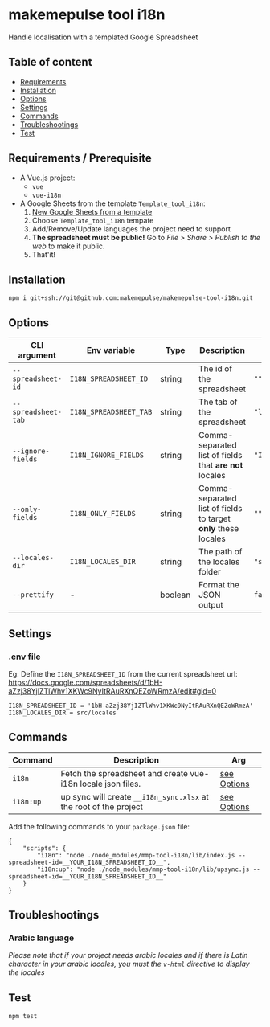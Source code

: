 # makemepulse tool i18n

Handle localisation with a templated Google Spreadsheet

## Table of content

* [Requirements](#requirements)
* [Installation](#installation)
* [Options](#options)
* [Settings](#settings)
* [Commands](#commands)
* [Troubleshootings](#troubleshootings)
* [Test](#test)

## Requirements / Prerequisite

- A Vue.js project: 
    - `vue`
    - `vue-i18n`
- A Google Sheets from the template `Template_tool_i18n`: 
    1. [New Google Sheets from a template](https://docs.google.com/spreadsheets/u/0/?ftv=1&folder=0ABUmECcOxpcZUk9PVA&tgif=d)
    2. Choose `Template_tool_i18n` tempate
    3. Add/Remove/Update languages the project need to support
    5. **The spreadsheet must be public!** Go to _File > Share > Publish to the web_ to make it public.
    4. That'it!

## Installation

```
npm i git+ssh://git@github.com:makemepulse/makemepulse-tool-i18n.git
```

## Options

| CLI argument         | Env variable           | Type    | Description                                                     | Default                                    |
| -------------------- | ---------------------- | ------- | --------------------------------------------------------------- | ------------------------------------------ |
| `--spreadsheet-id`   | `I18N_SPREADSHEET_ID`  | string  | The id of the spreadsheet                                       | `""`                                       |
| `--spreadsheet-tab`  | `I18N_SPREADSHEET_TAB` | string  | The tab of the spreadsheet                                      | `"locales"`                                |
| `--ignore-fields`    | `I18N_IGNORE_FIELDS`   | string  | Comma-separated list of fields that **are not** locales         | `"ID,category,key,description,status"`     |
| `--only-fields`      | `I18N_ONLY_FIELDS`     | string  | Comma-separated list of fields to target **only** these locales | `""`                                       |
| `--locales-dir`      | `I18N_LOCALES_DIR`     | string  | The path of the locales folder                                  | `"src/locales"`                            |
| `--prettify`         | -                      | boolean | Format the JSON output                                          | `false`                                    |


## Settings

### .env file

Eg: Define the `I18N_SPREADSHEET_ID` from the current spreadsheet url: https://docs.google.com/spreadsheets/d/1bH-aZzj38YjIZTlWhv1XKWc9NyItRAuRXnQEZoWRmzA/edit#gid=0

```
I18N_SPREADSHEET_ID = '1bH-aZzj38YjIZTlWhv1XKWc9NyItRAuRXnQEZoWRmzA'
I18N_LOCALES_DIR = src/locales
```

## Commands

| Command    | Description                                                         | Arg                     |
| ---------- | ------------------------------------------------------------------- | ----------------------- |
| `i18n`     | Fetch the spreadsheet and create vue-i18n locale json files.        | [see Options](#options) |
| `i18n:up`  | up sync will create `__i18n_sync.xlsx` at the root of the project   | [see Options](#options) |


Add the following commands to your `package.json` file:
```
{
    "scripts": {
        "i18n": "node ./node_modules/mmp-tool-i18n/lib/index.js --spreadsheet-id=__YOUR_I18N_SPREADSHEET_ID__",
        "i18n:up": "node ./node_modules/mmp-tool-i18n/lib/upsync.js --spreadsheet-id=__YOUR_I18N_SPREADSHEET_ID__"
    }
}
```

## Troubleshootings

### Arabic language

*Please note that if your project needs arabic locales and if there is Latin character in your arabic locales, you must the `v-html` directive to display the locales*

## Test

```
npm test
```